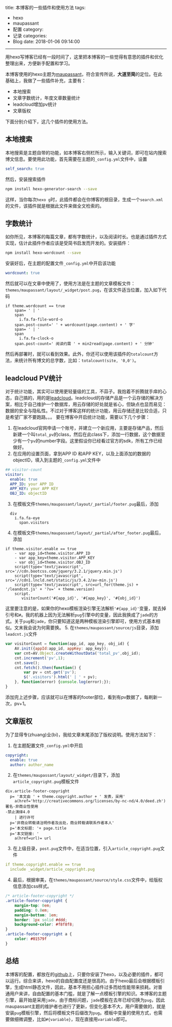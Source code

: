 title: 本博客的一些插件和使用方法
tags:
  - hexo
  - maupassant
  - 配置
category:
  - 记录
categories:
  - Blog
date: 2018-01-06 09:14:00
---
用hexo写博客已经有一段时间了，这里把本博客的一些觉得有意思的插件和优化整理出来，方便新手配置和学习。
<!--more-->

本博客使用的hexo主题为[maupassant](https://github.com/tufu9441/maupassant-hexo)，符合宣传所说，**大道至简**的定位。在此基础上，我做了一些插件补充，主要有：

* 本地搜索
* 文章字数统计，年度文章数量统计
* leadcloud增加pv统计
* 文章版权

下面分别介绍下，这几个插件的使用方法。

## 本地搜索

本地搜索是主题自带的功能，如本博客右侧栏所示，输入关键词，即可在站内搜索博文信息。要使用此功能，首先需要在主题的`_config.yml`文件中，设置
```yml
self_search: true
```
然后，安装搜索插件
```bash
npm install hexo-generator-search --save
```
这样，当你每次`hexo g`时，此插件都会在你博客的根目录，生成一个`search.xml`的文件，该插件就是根据此文件来做全文检索的。

## 字数统计

如你所见，本博客的每篇文章，都有字数统计，以及阅读时长。也是通过插件方式实现，估计此插件作者应该是受简书启发而开发的。安装插件：
```bash
npm install hexo-wordcount --save
```
安装好后，在主题的配置文件`_config.yml`中开启该功能
```yml
wordcount: true
```
然后就可以在文章中使用了，使用方法是在主题的文章模板文件：`themes/maupassant/layout/_widget/post.pug`，在该文件适当位置，加入如下代码
```jade
if theme.wordcount == true
    span= ' | '
    span
      i.fa.fa-file-word-o
    span.post-count=' ' + wordcount(page.content) + ' 字'
    span= ' | '
    span
      i.fa.fa-clock-o
    span.post-count=' 阅读约需 ' + min2read(page.content) + ' 分钟'
```
然后再部署时，就可以看到效果。此外，你还可以使用该插件的`totalcount`方法，来统计所有博文的总字数，比如：`totalcount(site, '0,0')`。

## leadcloud PV统计

对于统计功能，其实可以使用更轻量级的工具，不蒜子。我抱着不折腾就手痒的心态，自己搞的，用的是[leadcloud](https://leancloud.cn/)。leadcloud的存储产品是一个云存储的解决方案，相比于自己维护一个数据库，用云存储的好处就是省心，但缺点也显而易见：数据的安全与隐私性。不过对于博客这样的统计功能，用云存储还是比较合适，只是希望厂家不要跑路。。。
要在博客中开启统计功能，需要以下几个步骤：
1. 在leadcloud官网申请一个账号，并建立一个新应用，主要是存储产品，然后新建一个叫`total_pv`的class，然后在此class下，添加一行数据，这个数据至少有一个`pv`的number字段。这里假设你已经看过官方的sdk，所有工作已经做好。
2. 在应用的设置页面，拿到APP ID 和APP KEY，以及上面添加的数据的objectID，填入到主题的`_config.yml`文件中
```yml
## visitor-count
visitor:
  enable: true
  APP_ID: your APP ID
  APP_KEY: your APP KEY
  OBJ_ID: objectID
```
3. 在模板文件`themes/maupassant/layout/_partial/footer.pug`最后，添加
```jade
  div
    i.fa.fa-eye
      span.visitors
```
4. 在模板文件`themes/maupassant/layout/_partial/after_footer.pug`最后，添加
```jade
if theme.visitor.enable == true
    - var app_id=theme.visitor.APP_ID
    - var app_key=theme.visitor.APP_KEY
    - var obj_id=theme.visitor.OBJ_ID
    script(type='text/javascript', src='//cdn.bootcss.com/jquery/3.2.1/jquery.min.js')
    script(type='text/javascript', src='//cdn1.lncld.net/static/js/3.4.2/av-min.js')
    script(type='text/javascript', src=url_for(theme.js) + '/leandcnt.js' + '?v=' + theme.version)
    script.
       visitorCount('#{app_id}', '#{app_key}', '#{obj_id}')
```
这里要注意的是，如果你的hexo模板渲染引擎无法解析`'#{app_id}'`变量，就去掉引号和`#`。我的机器上因为无法解析`pug`引擎中的变量，因此我换成了`jade`的方式。关于`pug`和`jade`，你只要知道这是两种模板渲染引擎即可，使用方式基本相似。文末我会说为何需要换。
5. 在`themes/maupassant/source/js`目录，添加`leadcnt.js`文件
```js
var visitorCount = function(app_id, app_key, obj_id) {
    AV.init({appId:app_id, appKey: app_key});
    var cnt=AV.Object.createWithoutData('total_pv',obj_id);
    cnt.increment('pv',1);
    cnt.save();
    cnt.fetch().then(function() {
        var pv = cnt.get('pv');
        $('.visitors').html(' | ' + pv);
    }, function(error) {console.log(error);});
}
```
添加完上述步骤，应该就可以在博客的footer部位，看到有pv数据了，每刷新一次，pv+1。

## 文章版权

为了显得专(zhuang)业(bi)，我给文章末尾添加了版权说明。使用方法如下：
1. 在主题配置文件`_config.yml`中开启
```yml
copyright: 
  enable: true
  author: author_name
```
2. 在`themes/maupassant/layout/_widget/`目录下，添加`article_copyright.pug`模板文件
```jade
div.article-footer-copyright
  p= '本文由 ' + theme.copyright.author + ' 发表，采用'
    a(href='http://creativecommons.org/licenses/by-nc-nd/4.0/deed.zh') 署名-非商业性使用
-禁止演绎4.0
    | 进行许可
  p='非商业转载请注明作者及出处，商业转载请联系作者本人'
  p='本文标题: '+ page.title
  p='本文链接: '
    a(href=url)= url
```
3. 在上级目录，`post.pug`文件中，在适当位置，引入`article_copyright.pug`文件
```yml
if theme.copyright.enable == true
  include _widget/article_copyright.pug
```
4. 最后，根据审美，在`themes/maupassant/source/style.css`文件中，给版权信息添加css样式。
```css
/* article-footer-copyright */
.article-footer-copyright {
    margin-top: 0em;
    padding: 0.8em;
    margin-bottom: 1em;
    border: 1px solid #ddd;
    background-color: #f8f8f8;
}
.article-footer-copyright a {
    color: #01579f
}
```

## 总结

本博客的配置，都放在的[github](https://github.com/hbxjw119/blog)上，只要你安装了hexo，以及必要的插件，都可以运行。综合来讲，hexo的自由配置度还是很高的。由于hexo最后会根据模板引擎，生成html静态文件，因此，基本不用担心插件过多而给性能带来损耗。对普通用户来讲，自由配置的基本门槛，就是了解一点模板引擎的知识。本博客的主题引擎，最开始是采用`jade`，由于商标问题，`jade`模板在去年已经切换为`pug`，因此maupassant主题的维护者也进行了更新，但变化基本不大，用户需要做的，就是安装`pug`模板引擎，然后将模板文件后缀改为`pug`。模板中变量的使用方式，也需要做细微调整，比如`#{variable}`，现在直接用`variable`即可。

